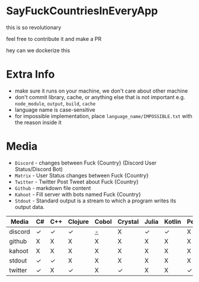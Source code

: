 # SayFuckCountriesInEveryApp

this is so revolutionary

feel free to contribute it and make a PR

hey can we dockerize this

# Extra Info

- make sure it runs on your machine, we don't care about other machine
- don't commit library, cache, or anything else that is not important e.g. `node_module`, `output`, `build`, `cache`
- language name is case-sensitive
- for impossible implementation, place `language_name/IMPOSSIBLE.txt` with the reason inside it

# Media

- `Discord` - changes between Fuck {Country} (Discord User Status/Discord Bot)
- `Matrix` - User Status changes between Fuck {Country}
- `Twitter` - Twitter Post Tweet about Fuck {Country}
- `Github` - markdown file content
- `Kahoot` - Fill server with bots named Fuck {Country}
- `Stdout` - Standard output is a stream to which a program writes its output data.

<GENERATED>

| Media   | C# | C++ | Clojure | Cobol                               | Crystal | Julia | Kotlin | Perl | Powershell | Ruby | c | clojure | cobol | crystal | dart | go | java | javascript | lua | nim | python | rust | swift |
|---------|---|---|---|-------------------------------------|---|---|---|---|---|---|---|---|---|---|---|---|---|---|---|---|---|---|---|
| discord | ✓ | ✓ | ✓ | [ - ](discord/Cobol/IMPOSSIBLE.txt) | X | ✓ | ✓ | X | X | ✓ | ✓ | X | X | ✓ | ✓ | ✓ | ✓ | ✓ | ✓ | ✓ | ✓ | ✓ | ✓ |
| github  | X | X | X | X                                   | X | X | X | X | X | X | X | X | X | X | X | X | X | X | X | X | ✓ | X | X |
| kahoot  | X | X | X | X                                   | X | X | X | X | X | X | X | X | X | X | X | X | X | X | X | X | ✓ | X | X |
| stdout  | ✓ | ✓ | X | X                                   | X | X | X | X | X | ✓ | X | ✓ | ✓ | X | X | X | ✓ | ✓ | X | ✓ | ✓ | ✓ | X |
| twitter | ✓ | X | ✓ | X                                   | ✓ | X | X | ✓ | ✓ | ✓ | X | X | X | X | X | X | X | ✓ | ✓ | X | ✓ | X | X |

</GENERATED>